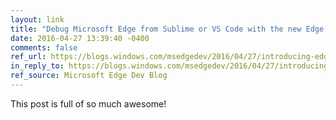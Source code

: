 ```yaml
---
layout: link
title: "Debug Microsoft Edge from Sublime or VS Code with the new Edge Diagnostics Adapter"
date: 2016-04-27 13:39:40 -0400
comments: false
ref_url: https://blogs.windows.com/msedgedev/2016/04/27/introducing-edge-diagnostics-adapter/
in_reply_to: https://blogs.windows.com/msedgedev/2016/04/27/introducing-edge-diagnostics-adapter/
ref_source: Microsoft Edge Dev Blog
---
```


This post is full of so much awesome!